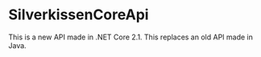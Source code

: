 # SilverkissenCoreApi
This is a new API made in .NET Core 2.1. This replaces an old API made in Java.
